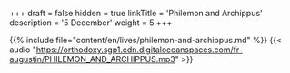 +++
draft = false
hidden = true
linkTitle = 'Philemon and Archippus'
description = '5 December'
weight = 5
+++

{{% include file="content/en/lives/philemon-and-archippus.md" %}}
{{< audio "https://orthodoxy.sgp1.cdn.digitaloceanspaces.com/fr-augustin/PHILEMON_AND_ARCHIPPUS.mp3" >}}
